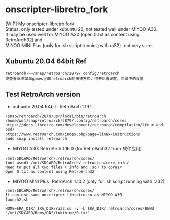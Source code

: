# onscripter-libretro_fork
[WIP] My onscripter-libretro fork  
Status: only tested under xubuntu 20, not tested well under MIYOO A30.    
It may be used well for MIYOO A30 (open 0.txt as content using RetroArch32) and   
MIYOO MINI Plus (only for .sh script running with ra32), not very sure.  

## Xubuntu 20.04 64bit Ref  
```
retroarch->~/snap/retroarch/2879/.config/retroarch
或查看系统菜单games里面retroarch的快捷方式，打开后看设置，目录中的设置
```

## Test RetroArch version  
* xubuntu 20.04 64bit : RetroArch 1.19.1  
```
/snap/retroarch/2879/usr/local/bin/retroarch  
/home/wmt/snap/retroarch/2879/.config/retroarch/cores  
https://docs.libretro.com/development/retroarch/compilation/linux-and-bsd/  
https://www.retroarch.com/index.php?page=linux-instructions  
sudo snap install retroarch  
```

* MIYOO A30: RetroArch 1.16.0 (for RetroArch32 from 软件应用)    
```
/mnt/SDCARD/RetroArch/.retroarch/cores/  
(not used) /mnt/SDCARD/RetroArch/.retroarch/core_info/
Need to put all two files (.info and .so) to cores/  
Open 0.txt as content using RetroArch32
```

* MIYOO MINI Plus: RetroArch 1.10.2 (only for .sh script running with ra32)
```
/mnt/SDCARD/RetroArch/.retroarch/cores/
It can use same onscripter_libretro.so as MIYOO A30
launch2.sh
...
HOME=$RA_DIR/ $RA_DIR/ra32.ss -v -L $RA_DIR/.retroarch/cores/$EMU "/mnt/SDCARD/Roms/ONS/tukihime/0.txt"  
```
